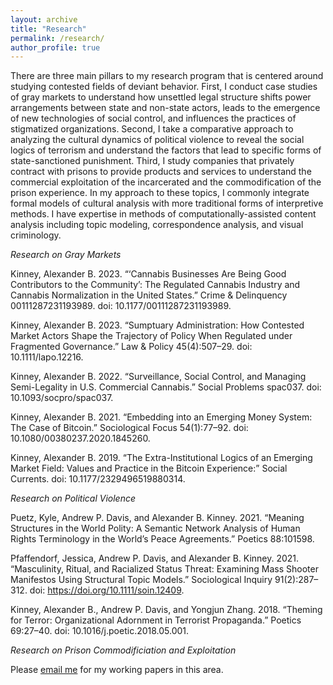 ```yaml
---
layout: archive
title: "Research"
permalink: /research/
author_profile: true
---
```


There are three main pillars to my research program that is centered around studying contested fields of deviant behavior. First, I conduct case studies of gray markets to understand how unsettled legal structure shifts power arrangements between state and non-state actors, leads to the emergence of new technologies of social control, and influences the practices of stigmatized organizations. Second, I take a comparative approach to analyzing the cultural dynamics of political violence to reveal the social logics of terrorism and understand the factors that lead to specific forms of state-sanctioned punishment. Third, I study companies that privately contract with prisons to provide products and services to understand the commercial exploitation of the incarcerated and the commodification of the prison experience. In my approach to these topics, I commonly integrate formal models of cultural analysis with more traditional forms of interpretive methods. I have expertise in methods of computationally-assisted content analysis including topic modeling, correspondence analysis, and visual criminology. 


*Research on Gray Markets*

Kinney, Alexander B. 2023. “‘Cannabis Businesses Are Being Good Contributors to the Community’: The Regulated Cannabis Industry and Cannabis Normalization in the United States.” Crime & Delinquency 00111287231193989. doi: 10.1177/00111287231193989.

Kinney, Alexander B. 2023. “Sumptuary Administration: How Contested Market Actors Shape the Trajectory of Policy When Regulated under Fragmented Governance.” Law & Policy 45(4):507–29. doi: 10.1111/lapo.12216.

Kinney, Alexander B. 2022. “Surveillance, Social Control, and Managing Semi-Legality in U.S. Commercial Cannabis.” Social Problems spac037. doi: 10.1093/socpro/spac037.

Kinney, Alexander B. 2021. “Embedding into an Emerging Money System: The Case of Bitcoin.” Sociological Focus 54(1):77–92. doi: 10.1080/00380237.2020.1845260.

Kinney, Alexander B. 2019. “The Extra-Institutional Logics of an Emerging Market Field: Values and Practice in the Bitcoin Experience:” Social Currents. doi: 10.1177/2329496519880314.


*Research on Political Violence*

Puetz, Kyle, Andrew P. Davis, and Alexander B. Kinney. 2021. “Meaning Structures in the World Polity: A Semantic Network Analysis of Human Rights Terminology in the World’s Peace Agreements.” Poetics 88:101598.

Pfaffendorf, Jessica, Andrew P. Davis, and Alexander B. Kinney. 2021. “Masculinity, Ritual, and Racialized Status Threat: Examining Mass Shooter Manifestos Using Structural Topic Models.” Sociological Inquiry 91(2):287–312. doi: https://doi.org/10.1111/soin.12409.

Kinney, Alexander B., Andrew P. Davis, and Yongjun Zhang. 2018. “Theming for Terror: Organizational Adornment in Terrorist Propaganda.” Poetics 69:27–40. doi: 10.1016/j.poetic.2018.05.001.


*Research on Prison Commodificiation and Exploitation*

Please [email me](abk017@shsu.edu) for my working papers in this area.






